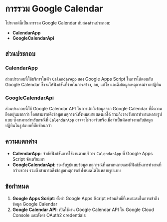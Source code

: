 # การรวม Google Calendar

โปรเจกต์นี้เป็นการรวม Google Calendar กับสองส่วนประกอบ:

- **CalendarApp**
- **GoogleCalendarApi**

## ส่วนประกอบ

### CalendarApp
ส่วนประกอบนี้ใช้บริการในตัว `CalendarApp` ของ Google Apps Script ในการโต้ตอบกับ Google Calendar ซึ่งจะให้ฟังก์ชันที่ง่ายในการสร้าง, ลบ, แก้ไข และดึงข้อมูลเหตุการณ์จากปฏิทิน

### GoogleCalendarApi
ส่วนประกอบนี้ใช้ Google Calendar API ในการเข้าถึงข้อมูลจาก Google Calendar ที่มีความยืดหยุ่นมากกว่า โดยสามารถดึงข้อมูลเหตุการณ์ทั้งหมดมาแสดงผลได้ รวมถึงรองรับการทำงานหลายรูปแบบ ซึ่งเหมาะสำหรับกรณีที่ `CalendarApp` อาจจะไม่รองรับหรือเมื่อจำเป็นต้องทำงานกับข้อมูลปฏิทินในรูปแบบที่ซับซ้อนกว่า

## ความแตกต่าง
- **CalendarApp**: จำกัดฟังก์ชันการใช้งานตามบริการ `CalendarApp` ที่ Google Apps Script จัดเตรียมมา
- **GoogleCalendarApi**: รองรับรูปแบบข้อมูลเหตุการณ์ที่หลากหลายและมีฟังก์ชันการทำงานที่กว้างขวาง รวมถึงสามารถดึงข้อมูลเหตุการณ์ทั้งหมดได้ในหลายรูปแบบ

## ข้อกำหนด

1. **Google Apps Script**: ตั้งค่า Google Apps Script พร้อมสิทธิ์ที่เหมาะสมในการเข้าถึงข้อมูล Google Calendar
2. **Google Calendar API**: เปิดใช้งาน Google Calendar API ใน Google Cloud Console และตั้งค่า OAuth2 credentials

